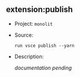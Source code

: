 ## extension:publish

-   Project: `monolit`
-   Source:

    ```shell
    run vsce publish --yarn
    ```

-   Description:

    _documentation pending_
